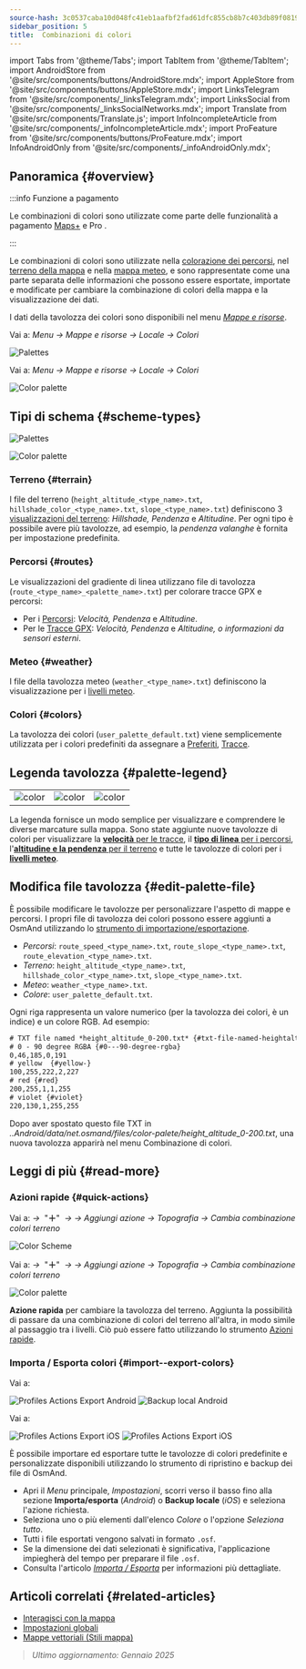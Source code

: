 ```yaml
---
source-hash: 3c0537caba10d048fc41eb1aafbf2fad61dfc855cb8b7c403db89f081990b44f
sidebar_position: 5
title:  Combinazioni di colori
---
```

import Tabs from '@theme/Tabs';
import TabItem from '@theme/TabItem';
import AndroidStore from '@site/src/components/buttons/AndroidStore.mdx';
import AppleStore from '@site/src/components/buttons/AppleStore.mdx';
import LinksTelegram from '@site/src/components/_linksTelegram.mdx';
import LinksSocial from '@site/src/components/_linksSocialNetworks.mdx';
import Translate from '@site/src/components/Translate.js';
import InfoIncompleteArticle from '@site/src/components/_infoIncompleteArticle.mdx';
import ProFeature from '@site/src/components/buttons/ProFeature.mdx';
import InfoAndroidOnly from '@site/src/components/_infoAndroidOnly.mdx';



## Panoramica {#overview}

:::info Funzione a pagamento

Le combinazioni di colori sono utilizzate come parte delle funzionalità a pagamento [Maps+](../purchases/index.md) e Pro <ProFeature />.

:::

Le combinazioni di colori sono utilizzate nella [colorazione dei percorsi](#routes), nel [terreno della mappa](#terrain) e nella [mappa meteo](#weather), e sono rappresentate come una parte separata delle informazioni che possono essere esportate, importate e modificate per cambiare la combinazione di colori della mappa e la visualizzazione dei dati.

I dati della tavolozza dei colori sono disponibili nel menu [*Mappe e risorse*](../personal/maps-resources.md#local).

<Tabs groupId="operating-systems" queryString="current-os">

<TabItem value="android" label="Android">

Vai a: *Menu → Mappe e risorse → Locale → Colori*

![Palettes](@site/static/img/personal/color-schemes/colors.png)

</TabItem>

<TabItem value="ios" label="iOS">

Vai a: *Menu → Mappe e risorse → Locale → Colori*

![Color palette](@site/static/img/personal/color-schemes/color_palette_ios.png)

</TabItem>

</Tabs>


## Tipi di schema {#scheme-types}

<Tabs groupId="operating-systems" queryString="current-os">

<TabItem value="android" label="Android">

![Palettes](@site/static/img/personal/color-schemes/palette.png)

</TabItem>

<TabItem value="ios" label="iOS">

![Color palette](@site/static/img/personal/color-schemes/color_altitude.png)

</TabItem>

</Tabs>


### Terreno {#terrain}

I file del terreno (`height_altitude_<type_name>.txt`, `hillshade_color_<type_name>.txt`, `slope_<type_name>.txt`) definiscono 3 [visualizzazioni del terreno](../plugins/topography.md#hillshade-slope-and-altitude-layers): *Hillshade, Pendenza* e *Altitudine*. Per ogni tipo è possibile avere più tavolozze, ad esempio, la *pendenza valanghe* è fornita per impostazione predefinita.

### Percorsi {#routes}

Le visualizzazioni del gradiente di linea utilizzano file di tavolozza (`route_<type_name>_<palette_name>.txt`) per colorare tracce GPX e percorsi:

- Per i [Percorsi](../navigation/guidance/map-during-navigation.md#color): *Velocità, Pendenza* e *Altitudine*.
- Per le [Tracce GPX](../map/tracks/appearance#track-colors-in-gpx-files): *Velocità, Pendenza* e *Altitudine, o informazioni da sensori esterni*.

### Meteo {#weather}

I file della tavolozza meteo (`weather_<type_name>.txt`) definiscono la visualizzazione per i [livelli meteo](../plugins/weather.md#weather-layers).

### Colori {#colors}

La tavolozza dei colori (`user_palette_default.txt`) viene semplicemente utilizzata per i colori predefiniti da assegnare a [Preferiti](./favorites.md), [Tracce](./tracks/).


## Legenda tavolozza {#palette-legend}

<table class="image">
    <tr>
        <td><img src={require('@site/static/img/personal/color-schemes/legend.png').default} alt="color"/></td>
        <td><img src={require('@site/static/img/personal/color-schemes/legend_1.png').default} alt="color"/></td>
        <td><img src={require('@site/static/img/personal/color-schemes/legend_2.png').default} alt="color"/></td>
    </tr>
</table>


La legenda fornisce un modo semplice per visualizzare e comprendere le diverse marcature sulla mappa. Sono state aggiunte nuove tavolozze di colori per visualizzare la [**velocità** per le tracce](../map/tracks/appearance#track-colors-in-gpx-files), il [**tipo di linea** per i percorsi](../navigation/guidance/map-during-navigation.md#color), l'[**altitudine e la pendenza** per il terreno](../plugins/topography.md#default-color-scheme) e tutte le tavolozze di colori per i [**livelli meteo**](../plugins/weather.md#weather-layers).


## Modifica file tavolozza {#edit-palette-file}

È possibile modificare le tavolozze per personalizzare l'aspetto di mappe e percorsi. I propri file di tavolozza dei colori possono essere aggiunti a OsmAnd utilizzando lo [strumento di importazione/esportazione](./import-export.md).

- *Percorsi*: `route_speed_<type_name>.txt`, `route_slope_<type_name>.txt`, `route_elevation_<type_name>.txt`.
- *Terreno*: `height_altitude_<type_name>.txt`, `hillshade_color_<type_name>.txt`, `slope_<type_name>.txt`.
- *Meteo*: `weather_<type_name>.txt`.
- *Colore*: `user_palette_default.txt`.

Ogni riga rappresenta un valore numerico (per la tavolozza dei colori, è un indice) e un colore RGB. Ad esempio:

```xml
# TXT file named *height_altitude_0-200.txt* {#txt-file-named-heightaltitude0-200txt}
# 0 - 90 degree RGBA {#0---90-degree-rgba}
0,46,185,0,191
# yellow  {#yellow-}
100,255,222,2,227
# red {#red}
200,255,1,1,255
# violet {#violet}
220,130,1,255,255

```

Dopo aver spostato questo file TXT in *..Android/data/net.osmand/files/color-palete/height_altitude_0-200.txt*, una nuova tavolozza apparirà nel menu Combinazione di colori.


## Leggi di più {#read-more}

### Azioni rapide {#quick-actions}

<Tabs groupId="operating-systems" queryString="current-os">

<TabItem value="android" label="Android">

Vai a: *<Translate ios="true" ids="shared_string_menu,layer_map_appearance,shared_string_buttons,custom_buttons"/> →*&nbsp;  "**＋**"  &nbsp;*→ <Translate ios="true" ids="add_button"/>*  *→ Aggiungi azione → Topografia → Cambia combinazione colori terreno*

![Color Scheme](@site/static/img/widgets/color_scheme.png)

</TabItem>

<TabItem value="ios" label="iOS">

Vai a: *<Translate ios="true" ids="shared_string_menu,layer_map_appearance,shared_string_buttons,custom_buttons"/> →*&nbsp;  "**＋**"  &nbsp;*→ <Translate ios="true" ids="add_button"/>*  *→ Aggiungi azione → Topografia → Cambia combinazione colori terreno*

![Color palette](@site/static/img/personal/color-schemes/color_scheme_qa_ios.png)

</TabItem>

</Tabs>

**Azione rapida** per cambiare la tavolozza del terreno. Aggiunta la possibilità di passare da una combinazione di colori del terreno all'altra, in modo simile al passaggio tra i livelli. Ciò può essere fatto utilizzando lo strumento [Azioni rapide](../widgets/quick-action.md#configure-map).


### Importa / Esporta colori {#import--export-colors}

<Tabs groupId="operating-systems" queryString="current-os">

<TabItem value="android" label="Android">

Vai a: *<Translate android="true" ids="shared_string_menu,shared_string_settings,import_export,export_to_file"/>*

![Profiles Actions Export Android](@site/static/img/personal/profiles/profile_actions_export_1_andr.png)   ![Backup local Android](@site/static/img/personal/profiles/profile_actions_export_3_andr.png)

</TabItem>

<TabItem value="ios" label="iOS">

Vai a: *<Translate ios="true" ids="shared_string_menu,shared_string_settings,local_backup,backup_into_file"/>*

![Profiles Actions Export iOS](@site/static/img/personal/profiles/profile_actions_export_1_ios.png)    ![Profiles Actions Export iOS](@site/static/img/personal/profiles/profile_actions_export_3_ios.png)

</TabItem>

</Tabs>

È possibile importare ed esportare tutte le tavolozze di colori predefinite e personalizzate disponibili utilizzando lo strumento di ripristino e backup dei file di OsmAnd.

- Apri il *Menu* principale, *Impostazioni*, scorri verso il basso fino alla sezione **Importa/esporta** (*Android*) o **Backup locale** (*iOS*) e seleziona l'azione richiesta.
- Seleziona uno o più elementi dall'elenco *Colore* o l'opzione *Seleziona tutto*.
- Tutti i file esportati vengono salvati in formato `.osf`.
- Se la dimensione dei dati selezionati è significativa, l'applicazione impiegherà del tempo per preparare il file `.osf`.
- Consulta l'articolo [*Importa / Esporta*](../personal/import-export.md) per informazioni più dettagliate.


## Articoli correlati {#related-articles}

- [Interagisci con la mappa](../../user/map/interact-with-map.md)
- [Impostazioni globali](../../user/personal/global-settings.md)
- [Mappe vettoriali (Stili mappa)](../../user/map/vector-maps.md)

> *Ultimo aggiornamento: Gennaio 2025*